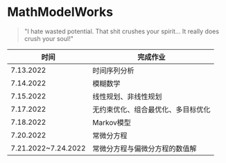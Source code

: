 # MathModelWorks
>  "I hate wasted potential. That shit crushes your spirit... It really does crush your soul!"

| 时间                | 完成作业                           |
| ------------------- | ---------------------------------- |
| 7.13.2022           | 时间序列分析                       |
| 7.14.2022           | 模糊数学                           |
| 7.15.2022           | 线性规划、非线性规划               |
| 7.17.2022           | 无约束优化、组合最优化、多目标优化 |
| 7.18.2022           | Markov模型                         |
| 7.20.2022           | 常微分方程                         |
| 7.21.2022~7.24.2022 | 常微分方程与偏微分方程的数值解     |

